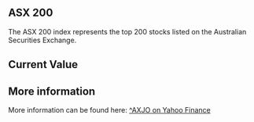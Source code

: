 ## ASX 200

The ASX 200 index represents the top 200 stocks listed on the Australian Securities Exchange.

## Current Value

<Topic topic="finance/stock-exchange/index/AXJO" decimals="2" unit="points"/>

## More information

More information can be found here: [^AXJO on Yahoo Finance](https://finance.yahoo.com/quote/^AXJO/)
